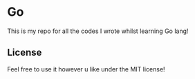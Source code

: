 # Go
This is my repo for all the codes I wrote whilst learning Go lang!

## License
Feel free to use it however u like under the MIT license!